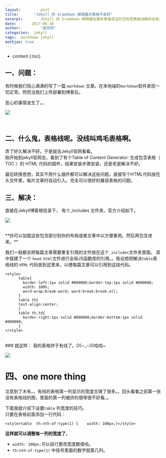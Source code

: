 ```yaml
---
layout:     	post
title:       "Jekyll 的 kramdown 解释器对表格不友好"
excerpt: 		Jekyll 的 kramdown 解释器在解析表格语法时没有把表格线解析出来。此文针对这个问题的解答。而且介绍下表格设置列宽度的技巧。
date:     	2017-06-30
author:     	"袁凤鸣"
categories:  jekyll
tags:  markdown jekyll
mathjax: true
---
```


* content
{:toc} 

## 一、问题：

有时候我们信心满满的写了一篇 `markdown` 文章。在本地端的`markdown`软件表现一切正常。然而当我们上传部署到博客后。

恶心的事情发生了。。

![](https://ws1.sinaimg.cn/large/cb81ffe8gy1fh33vdddx3j20ij0ktajc.jpg)

 <br>
 
## 二、什么鬼，表格线呢。没线叫鸡毛表格啊。


弄了好久解决不好。于是就去Jekyll官网看看。<br>
刚开始到jekyll官网去，看到了有个Table of Content Generator: 生成包含表格（ TOC ）的 HTML 代码的插件，结果安装步骤安装，还是老是解决不好。


最后转换思想，其实不用什么插件都可以解决这些问题。直接写个HTML代码放在头文件里，每片文章时自动引入。完全可以很好的兼容表格的问题。

##  三、解决：

直接在Jekyll博客根目录下，  有个_includes 文件夹。官方介绍如下。

![](https://ws1.sinaimg.cn/large/cb81ffe8gy1fh31nfw9vqj20rl0idjx3.jpg)

<br>
**你可以加载这些包含部分到你的布局或者文章中以方便重用。然后再包含进来。** 


我们一般都会把每篇文章需要重复引用的文件放在这个`_includes`文件夹里面。
其中我建了一个 `head.html`文件进行全局JS函数库的引用。。我设想把解决`table`表格线的 `HTML` 代码放到这里来，以便每篇文章可以引用到这段代码。

	<style>
		  table{
		    border-left:1px solid #000000;border-top:1px solid #000000;
		    width: 100%;
		    word-wrap:break-word; word-break:break-all;
		  }
		  table th{
		  text-align:center;
		  }
		  table th,td{
		    border-right:1px solid #000000;border-bottom:1px solid #000000;
		  }
	</style>

<br>
### 就这样：
我的表格终于有线了。O(∩_∩)O哈哈~

![](https://ws1.sinaimg.cn/large/cb81ffe8gy1fh33vt8qu5j20i10l1k10.jpg)


# 四、one more thing
注意到了木有。。有线的表格第一列显示的宽度合理了很多。。回头看看之前第一张没有表格线的图，里面的第一列被挤的很窄很不好看。。

下面我就介绍下设置`table` 列宽度的技巧。<br>
只要在表格前面添加一行代码：<br>
	
	<style>table  th:nth-of-type(1) {    width: 100px;}</style>
	
**这样就可以调整每一列的宽度了**。<br>

- `width: 100px;`可以自行更改宽度数值哈。
- `th:nth-of-type(1)` 中括号里面的数字就第几列。

